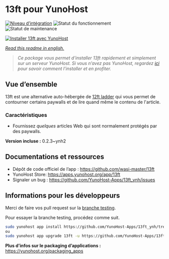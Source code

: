 <!--
N.B.: This README was automatically generated by https://github.com/YunoHost/apps/tree/master/tools/readme_generator
It shall NOT be edited by hand.
-->

# 13ft pour YunoHost

[![Niveau d’intégration](https://dash.yunohost.org/integration/13ft.svg)](https://dash.yunohost.org/appci/app/13ft) ![Statut du fonctionnement](https://ci-apps.yunohost.org/ci/badges/13ft.status.svg) ![Statut de maintenance](https://ci-apps.yunohost.org/ci/badges/13ft.maintain.svg)

[![Installer 13ft avec YunoHost](https://install-app.yunohost.org/install-with-yunohost.svg)](https://install-app.yunohost.org/?app=13ft)

*[Read this readme in english.](./README.md)*

> *Ce package vous permet d’installer 13ft rapidement et simplement sur un serveur YunoHost.
Si vous n’avez pas YunoHost, regardez [ici](https://yunohost.org/#/install) pour savoir comment l’installer et en profiter.*

## Vue d’ensemble

13ft est une alternative auto-hébergée de [12ft ladder](https://12ft.io) qui vous permet de contourner certains paywalls et de lire quand même le contenu de l'article.

### Caractéristiques
- Fournissez *quelques* articles Web qui sont normalement protégés par des paywalls.

**Version incluse :** 0.2.3~ynh2
## Documentations et ressources

* Dépôt de code officiel de l’app : <https://github.com/wasi-master/13ft>
* YunoHost Store: <https://apps.yunohost.org/app/13ft>
* Signaler un bug : <https://github.com/YunoHost-Apps/13ft_ynh/issues>

## Informations pour les développeurs

Merci de faire vos pull request sur la [branche testing](https://github.com/YunoHost-Apps/13ft_ynh/tree/testing).

Pour essayer la branche testing, procédez comme suit.

``` bash
sudo yunohost app install https://github.com/YunoHost-Apps/13ft_ynh/tree/testing --debug
ou
sudo yunohost app upgrade 13ft -u https://github.com/YunoHost-Apps/13ft_ynh/tree/testing --debug
```

**Plus d’infos sur le packaging d’applications :** <https://yunohost.org/packaging_apps>